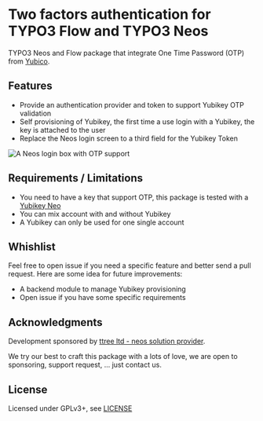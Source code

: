 Two factors authentication for TYPO3 Flow and TYPO3 Neos
========================================================

TYPO3 Neos and Flow package that integrate One Time Password (OTP) from [Yubico](https://www.yubico.com/). 
	
Features
--------

* Provide an authentication provider and token to support Yubikey OTP validation
* Self provisioning of Yubikey, the first time a use login with a Yubikey, the key is attached to the user
* Replace the Neos login screen to a third field for the Yubikey Token

![A Neos login box with OTP support](https://dl.dropboxusercontent.com/s/pi53fniqr0xuqiy/2015-01-21%20at%2001.23%202x.png?dl=0)

Requirements / Limitations
--------------------------

* You need to have a key that support OTP, this package is tested with a [Yubikey Neo](https://www.yubico.com/products/yubikey-hardware/)
* You can mix account with and without Yubikey
* A Yubikey can only be used for one single account

Whishlist
---------

Feel free to open issue if you need a specific feature and better send a pull request. Here are some idea for future 
improvements:

* A backend module to manage Yubikey provisioning
* Open issue if you have some specific requirements
	
Acknowledgments
---------------

Development sponsored by [ttree ltd - neos solution provider](http://ttree.ch).

We try our best to craft this package with a lots of love, we are open to sponsoring, support request, ... just contact us.

License
-------

Licensed under GPLv3+, see [LICENSE](LICENSE)